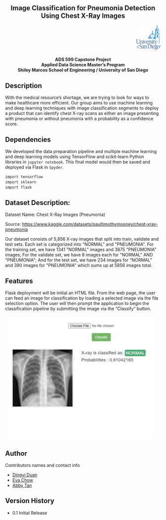 <h2 align="center"> Image Classification for Pneumonia Detection Using Chest X-Ray Images</h2>
<div align="right">
<img src="Image Folder/USD Logo.png" alt="Logo" width="80" height="80">
</div>
<h4 align="center"> ADS 599 Capstone Project <br /> 
  Applied Data Science Master’s Program <br /> 
  Shiley Marcos School of Engineering / University of San Diego 
</h4>

## Description
With the medical resource’s shortage, we are trying to look for ways to make healthcare more efficient. Our group aims to use machine learning and deep learning techniques with image classification segments to deploy a product that can identify chest X-ray scans as either an image presenting with pneumonia or without pneumonia with a probability as a confidence score.

## Dependencies
We developed the data preparation pipeline and multiple machine learning and deep learning models using TensorFlow and scikit-learn Python libraries in `jupyter notebook`. This final model would then be saved and deployed via Flask in `Spyder`. 
```sh
import tensorflow
import sklearn
import flask
```

## Dataset Description:
Dataset Name: Chest X-Ray Images (Pneumonia)

Source: https://www.kaggle.com/datasets/paultimothymooney/chest-xray-pneumonia

Our dataset consists of 5,856 X-ray images that split into train, validate and test sets. Each set is categorized into "NORMAL" and "PNEUMONIA". For the training set, we have 1341 "NORMAL" images and 3875 "PNEUMONIA" images; For the validate set, we have 8 images each for "NORMAL" AND "PNEUMONIA"; And for the test set, we have 234 images for "NORMAL" and 390 images for "PNEUMONIA" which sums up at 5856 images total.

## Features
Flask deployment will be initial an HTML file. From the web page, the user can feed an image for classification by loading a selected image via the file selection option. The user will then prompt the application to begin the classification pipeline by submitting the image via the “Classify” button.

 <img src="Image Folder/Flask Demo.png" alt="Logo" width="480" height="400">

## Author
Contributors names and contact info

* <a href="https://github.com/dingyiduan7"> Dingyi Duan </a> <br />
* <a href="https://github.com/evchow"> Eva Chow </a> <br />
* <a href="https://github.com/Abby-Tan"> Abby Tan </a> <br />

## Version History
* 0.1 Initial Release
